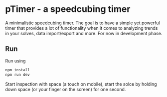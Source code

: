 # pTimer - a speedcubing timer
A minimalistic speedcubing timer. The goal is to have a simple yet powerful timer that provides a lot of functionality when it comes to analyzing trends in your solves, data import/export and more. For now in development phase.

## Run
Run using
```sh
npm install
npm run dev
```
Start inspection with space (a touch on mobile), start the solce by holding down space (or your finger on the screen) for one second.